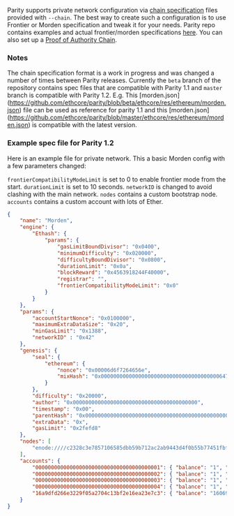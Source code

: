 Parity supports private network configuration via [chain specification](https://github.com/ethereum/wiki/wiki/Ethereum-Chain-Spec-Format) files provided with `--chain`. The best way to create such a configuration is to use Frontier or Morden specification and tweak it for your needs. Parity repo contains examples and actual frontier/morden specifications [here](https://github.com/ethcore/parity/tree/master/ethcore/res/ethereum). You can also set up a [Proof of Authority Chain](https://github.com/ethcore/parity/wiki/Proof-of-Authority-Chains).

### Notes

The chain specification format is a work in progress and was changed a number of times between Parity releases. Currently the `beta` branch of the repository contains spec files that are compatible with Parity 1.1 and `master` branch is compatible with Parity 1.2. E.g. This [morden.json] (https://github.com/ethcore/parity/blob/beta/ethcore/res/ethereum/morden.json) file can be used as reference for parity 1.1
and this [morden.json] (https://github.com/ethcore/parity/blob/master/ethcore/res/ethereum/morden.json) is compatible with the latest version.

### Example spec file for Parity 1.2

Here is an example file for private network. This a basic Morden config with a few parameters changed:

`frontierCompatibilityModeLimit` is set to 0 to enable frontier mode from the start.
`durationLimit` is set to 10 seconds.
`networkID` is changed to avoid clashing with the main network.
`nodes` contains a custom bootstrap node.
`accounts` contains a custom account with lots of Ether.

```json
{
	"name": "Morden",
	"engine": {
		"Ethash": {
			"params": {
				"gasLimitBoundDivisor": "0x0400",
				"minimumDifficulty": "0x020000",
				"difficultyBoundDivisor": "0x0800",
				"durationLimit": "0x0a",
				"blockReward": "0x4563918244F40000",
				"registrar": "",
				"frontierCompatibilityModeLimit": "0x0"
			}
		}
	},
	"params": {
		"accountStartNonce": "0x0100000",
		"maximumExtraDataSize": "0x20",
		"minGasLimit": "0x1388",
		"networkID" : "0x42"
	},
	"genesis": {
		"seal": {
			"ethereum": {
				"nonce": "0x00006d6f7264656e",
				"mixHash": "0x00000000000000000000000000000000000000647572616c65787365646c6578"
			}
		},
		"difficulty": "0x20000",
		"author": "0x0000000000000000000000000000000000000000",
		"timestamp": "0x00",
		"parentHash": "0x0000000000000000000000000000000000000000000000000000000000000000",
		"extraData": "0x",
		"gasLimit": "0x2fefd8"
	},
	"nodes": [
		"enode:////c2328c3e7857106585dbb59b712ac2ab9443d4f0b55b77451fbf33c0dda58b882f0683c4c9222cbf8d1d6893e7f926d487630810202a2c75ec6dd996dbe84715@192.168.0.12:30303"
	],
	"accounts": {
		"0000000000000000000000000000000000000001": { "balance": "1", "nonce": "1048576", "builtin": { "name": "ecrecover", "pricing": { "linear": { "base": 3000, "word": 0 } } } },
		"0000000000000000000000000000000000000002": { "balance": "1", "nonce": "1048576", "builtin": { "name": "sha256", "pricing": { "linear": { "base": 60, "word": 12 } } } },
		"0000000000000000000000000000000000000003": { "balance": "1", "nonce": "1048576", "builtin": { "name": "ripemd160", "pricing": { "linear": { "base": 600, "word": 120 } } } },
		"0000000000000000000000000000000000000004": { "balance": "1", "nonce": "1048576", "builtin": { "name": "identity", "pricing": { "linear": { "base": 15, "word": 3 } } } },
		"16a9dfd266e3229f05a2704c13bf2e16ea23e7c3": { "balance": "1606938044258990275541962092341162602522202993782792835301376", "nonce": "1048576" }
	}
}
```


